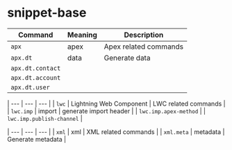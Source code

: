 # snippet-base

| Command | Meaning | Description |
| --- | --- | --- |
| `apx` | apex  | Apex related commands |
| `apx.dt` | data | Generate data |
| `apx.dt.contact` |
| `apx.dt.account` |
| `apx.dt.user` |

| --- | --- | --- |
| `lwc` | Lightning Web Component | LWC related commands |
| `lwc.imp` | import | generate import header |
| `lwc.imp.apex-method` |
| `lwc.imp.publish-channel` |

| --- | --- | --- |
| `xml` | xml | XML related commands |
| `xml.meta` | metadata | Generate metadata |
